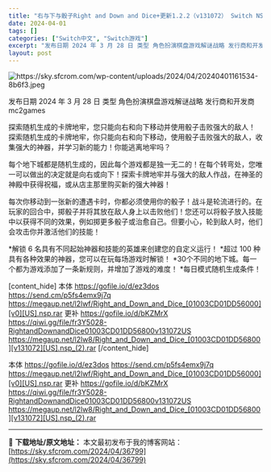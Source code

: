 ```yaml
---
title: "右与下与骰子Right and Down and Dice+更新1.2.2（v131072） Switch NSP中文 1.4G"
date: 2024-04-01
tags: []
categories: ["Switch中文", "Switch游戏"]
excerpt: "发布日期 2024 年 3 月 28 日 类型 角色扮演棋盘游戏解谜战略 发行商和开发商mc2games 探索随机生成的卡牌地牢，您只能向右和向下移动并使用骰子击败强大的敌人！ 探索随机生成的卡牌地牢，你只能向右和向下移动，使用骰子击败强大的敌人，收集强大的神器，并学习新的能力！你能逃离地牢吗？ 每&hellip;"
layout: post
---
```


<img class="aligncenter" src="https://sky.sfcrom.com/wp-content/uploads/2024/04/20240401161534-8b6f3.jpeg" alt="https://sky.sfcrom.com/wp-content/uploads/2024/04/20240401161534-8b6f3.jpeg" />

发布日期 2024 年 3 月 28 日
类型 角色扮演棋盘游戏解谜战略
发行商和开发商mc2games

探索随机生成的卡牌地牢，您只能向右和向下移动并使用骰子击败强大的敌人！
探索随机生成的卡牌地牢，你只能向右和向下移动，使用骰子击败强大的敌人，收集强大的神器，并学习新的能力！你能逃离地牢吗？

每个地下城都是随机生成的，因此每个游戏都是独一无二的！在每个转弯处，您唯一可以做出的决定就是向右或向下！探索卡牌地牢并与强大的敌人作战，在神圣的神殿中获得祝福，或从店主那里购买新的强大神器！

每次你移动到一张新的遭遇卡时，你都必须使用你的骰子！战斗是轮流进行的。在玩家的回合中，掷骰子并将其放在敌人身上以击败他们！您还可以将骰子放入技能中以获得不同的效果，例如掷更多骰子或治愈自己。但要小心，轮到敌人时，他们会攻击你并激活他们的技能！

*解锁 6 名具有不同起始神器和技能的英雄来创建您的自定义运行！
*超过 100 种具有各种效果的神器，您可以在玩每场游戏时解锁！
*30个不同的地下城。每一个都为游戏添加了一条新规则，并增加了游戏的难度！
*每日模式随机生成条件！

[content_hide]
本体
https://gofile.io/d/ez3dos
https://send.cm/p5fs4emx9j7q
https://megaup.net/l2lwf/Right_and_Down_and_Dice_[01003CD01DD56000][v0][US].nsp.rar
更补
https://gofile.io/d/bKZMrX
https://qiwi.gg/file/fr3Y5028-RightandDownandDice01003CD01DD56800v131072US
https://megaup.net/l2lw8/Right_and_Down_and_Dice_[01003CD01DD56800][v131072][US].nsp_(2).rar
[/content_hide]

<!--wechatfans start-->
本体
https://gofile.io/d/ez3dos
https://send.cm/p5fs4emx9j7q
https://megaup.net/l2lwf/Right_and_Down_and_Dice_[01003CD01DD56000][v0][US].nsp.rar
更补
https://gofile.io/d/bKZMrX
https://qiwi.gg/file/fr3Y5028-RightandDownandDice01003CD01DD56800v131072US
https://megaup.net/l2lw8/Right_and_Down_and_Dice_[01003CD01DD56800][v131072][US].nsp_(2).rar
<!--wechatfans end-->

---
📖 **下载地址/原文地址：** 本文最初发布于我的博客网站：[https://sky.sfcrom.com/2024/04/36799](https://sky.sfcrom.com/2024/04/36799)
